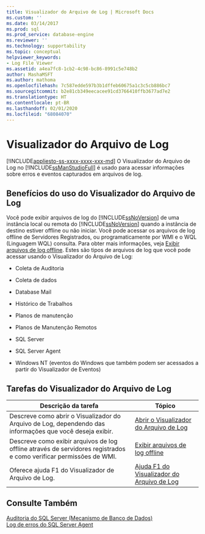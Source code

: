 ```yaml
---
title: Visualizador do Arquivo de Log | Microsoft Docs
ms.custom: ''
ms.date: 03/14/2017
ms.prod: sql
ms.prod_service: database-engine
ms.reviewer: ''
ms.technology: supportability
ms.topic: conceptual
helpviewer_keywords:
- Log File Viewer
ms.assetid: a4ea7fc8-1cb2-4c98-bc86-8991c5e748b2
author: MashaMSFT
ms.author: mathoma
ms.openlocfilehash: 7c587edde597b3b1dffeb60675a1c3c5cb886bc7
ms.sourcegitcommit: b2e81cb349eecacee91cd3766410ffb3677ad7e2
ms.translationtype: HT
ms.contentlocale: pt-BR
ms.lasthandoff: 02/01/2020
ms.locfileid: "68084070"
---
```

# <a name="log-file-viewer"></a>Visualizador do Arquivo de Log
[!INCLUDE[appliesto-ss-xxxx-xxxx-xxx-md](../../includes/appliesto-ss-xxxx-xxxx-xxx-md.md)]
  O Visualizador do Arquivo de Log no [!INCLUDE[ssManStudioFull](../../includes/ssmanstudiofull-md.md)] é usado para acessar informações sobre erros e eventos capturados em arquivos de log.  
  
## <a name="benefits-of-using-log-file-viewer"></a>Benefícios do uso do Visualizador do Arquivo de Log  
 Você pode exibir arquivos de log do [!INCLUDE[ssNoVersion](../../includes/ssnoversion-md.md)] de uma instância local ou remota do [!INCLUDE[ssNoVersion](../../includes/ssnoversion-md.md)] quando a instância de destino estiver offline ou não iniciar. Você pode acessar os arquivos de log offline de Servidores Registrados, ou programaticamente por WMI e o WQL (Linguagem WQL) consulta. Para obter mais informações, veja [Exibir arquivos de log offline](../../relational-databases/logs/view-offline-log-files.md). Estes são tipos de arquivos de log que você pode acessar usando o Visualizador do Arquivo de Log:  
  
-   Coleta de Auditoria  
  
-   Coleta de dados  
  
-   Database Mail  
  
-   Histórico de Trabalhos  
  
-   Planos de manutenção  
  
-   Planos de Manutenção Remotos  
  
-   SQL Server  
  
-   SQL Server Agent  
  
-   Windows NT (eventos do Windows que também podem ser acessados a partir do Visualizador de Eventos)  
  
## <a name="log-file-viewer-tasks"></a>Tarefas do Visualizador do Arquivo de Log  
  
|Descrição da tarefa|Tópico|  
|----------------------|-----------|  
|Descreve como abrir o Visualizador do Arquivo de Log, dependendo das informações que você deseja exibir.|[Abrir o Visualizador do Arquivo de Log](../../relational-databases/logs/open-log-file-viewer.md)|  
|Descreve como exibir arquivos de log offline através de servidores registrados e como verificar permissões de WMI.|[Exibir arquivos de log offline](../../relational-databases/logs/view-offline-log-files.md)|  
|Oferece ajuda F1 do Visualizador de Arquivo de Log.|[Ajuda F1 do Visualizador do Arquivo de Log](../../relational-databases/logs/log-file-viewer-f1-help.md)|  
  
## <a name="see-also"></a>Consulte Também  
 [Auditoria do SQL Server &#40;Mecanismo de Banco de Dados&#41;](../../relational-databases/security/auditing/sql-server-audit-database-engine.md)   
 [Log de erros do SQL Server Agent](../../ssms/agent/sql-server-agent-error-log.md)  
  
  
